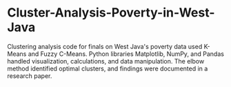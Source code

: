 # Cluster-Analysis-Poverty-in-West-Java
Clustering analysis code for finals on West Java's poverty data used K-Means and Fuzzy C-Means. Python libraries Matplotlib, NumPy, and Pandas handled visualization, calculations, and data manipulation. The elbow method identified optimal clusters, and findings were documented in a research paper.
